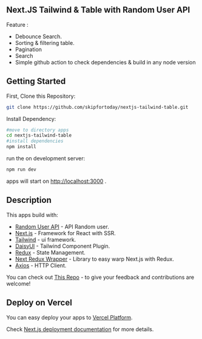 ## Next.JS Tailwind & Table with Random User API

Feature : 
- Debounce Search.
- Sorting & filtering table.
- Pagination
- Search
- Simple github action to check dependencies & build in any node version
## Getting Started

First, Clone this Repository:

```bash
git clone https://github.com/skipfortoday/nextjs-tailwind-table.git
```

Install Dependency:

```bash
#move to directory apps
cd nextjs-tailwind-table
#install dependencies
npm install
```

run the on development server:

```bash
npm run dev
```
apps will start on [http://localhost:3000](http://localhost:3000) .

## Description

This apps build with:

- [Random User API](https://randomuser.me/documentation) - API Random user.
- [Next.js](https://nextjs.org/docs) - Framework for React with SSR.
- [Tailwind](https://tailwindcss.com/) - ui framework.
- [DaisyUI](https://daisyui.com/) - Tailwind Component Plugin.
- [Redux](https://redux.js.org/) - State Management.
- [Next Redux Wrapper](https://www.npmjs.com/package/next-redux-wrapper) - Library to easy warp Next.js with Redux.
- [Axios](https://axios-http.com/docs/intro) - HTTP Client.



You can check out [This Repo](https://github.com/skipfortoday/nextjs-tailwind-table) - to give your feedback and contributions are welcome!

## Deploy on Vercel

You can easy deploy your apps to [Vercel Platform](https://vercel.com/new?utm_medium=default-template&filter=next.js&utm_source=create-next-app&utm_campaign=create-next-app-readme).

Check [Next.js deployment documentation](https://nextjs.org/docs/deployment) for more details.
